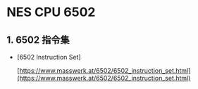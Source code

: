 # NES CPU 6502

## 1. 6502 指令集

- [6502 Instruction Set]

    [https://www.masswerk.at/6502/6502_instruction_set.html](https://www.masswerk.at/6502/6502_instruction_set.html)
